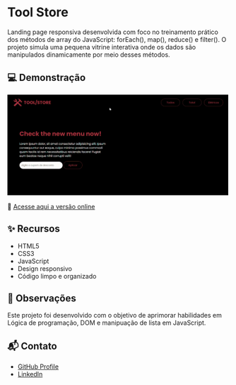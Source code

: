 # Tool Store 
Landing page responsiva desenvolvida com foco no treinamento prático dos métodos de array do JavaScript: forEach(), map(), reduce() e filter(). O projeto simula uma pequena vitrine interativa onde os dados são manipulados dinamicamente por meio desses métodos.


## 💻 Demonstração

<img src="./assets/readme/readme.gif" alt="preview" width="500" />

🔗 [Acesse aqui a versão online](https://victorbonifac10.github.io/tool-store/)

## ✨ Recursos

- HTML5
- CSS3 
- JavaScript
- Design responsivo
- Código limpo e organizado

## 📌 Observações

Este projeto foi desenvolvido com o objetivo de aprimorar habilidades em Lógica de programação, DOM e manipuação de lista em JavaScript.

## 📬 Contato

- [GitHub Profile](https://github.com/VictorBonifac10) 
- [LinkedIn](https://www.linkedin.com/in/victor-alves-bonifacio/)
